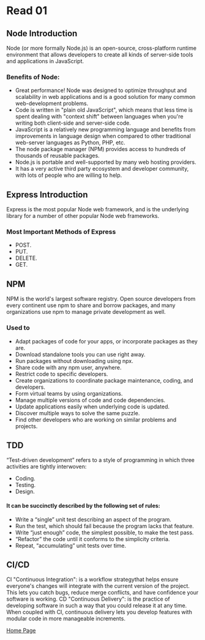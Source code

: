 # Read 01

## Node Introduction
Node (or more formally Node.js) is an open-source, cross-platform runtime environment that allows developers to create all kinds of server-side tools and applications in JavaScript.

### Benefits of Node:
- Great performance! Node was designed to optimize throughput and scalability in web applications and is a good solution for many common web-development problems.
- Code is written in "plain old JavaScript", which means that less time is spent dealing with "context shift" between languages when you're writing both client-side and server-side code.
- JavaScript is a relatively new programming language and benefits from improvements in language design when compared to other traditional web-server languages as Python, PHP, etc.
- The node package manager (NPM) provides access to hundreds of thousands of reusable packages.
- Node.js is portable and well-supported by many web hosting providers.
- It has a very active third party ecosystem and developer community, with lots of people who are willing to help.


## Express Introduction
Express is the most popular Node web framework, and is the underlying library for a number of other popular Node web frameworks.

### Most Important Methods of Express
- POST.
- PUT.
- DELETE.
- GET.


## NPM
NPM is the world's largest software registry. Open source developers from every continent use npm to share and borrow packages, and many organizations use npm to manage private development as well.

### Used to
- Adapt packages of code for your apps, or incorporate packages as they are.
- Download standalone tools you can use right away.
- Run packages without downloading using npx.
- Share code with any npm user, anywhere.
- Restrict code to specific developers.
- Create organizations to coordinate package maintenance, coding, and developers.
- Form virtual teams by using organizations.
- Manage multiple versions of code and code dependencies.
- Update applications easily when underlying code is updated.
- Discover multiple ways to solve the same puzzle.
- Find other developers who are working on similar problems and projects.


## TDD
“Test-driven development” refers to a style of programming in which three activities are tightly interwoven: 
- Coding.
- Testing.
- Design.

#### It can be succinctly described by the following set of rules:
- Write a “single” unit test describing an aspect of the program.
- Run the test, which should fail because the program lacks that feature.
- Write “just enough” code, the simplest possible, to make the test pass.
- “Refactor” the code until it conforms to the simplicity criteria.
- Repeat, “accumulating” unit tests over time.


## CI/CD
CI "Continuous Integration": is a workflow strategythat helps ensure everyone's changes will integrate with the current version of the project. This lets you catch bugs, reduce merge conflicts, and have confidence your software is working.
CD "Continuous Delivery": is the practice of developing software in such a way that you could release it at any time. When coupled with CI, continuous delivery lets you develop features with modular code in more manageable increments.

[Home Page](./README.md)
